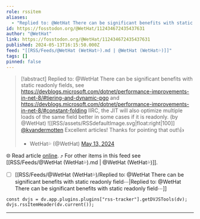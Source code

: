 ```yaml
---
role: rssitem
aliases:
  - "Replied to: @WetHat There can be significant benefits with static readonly fields, see https://devblogs.microsoft.com/dotnet/performance-improvements-in-net-8/#tiering-and-dynamic-pgo and https://devblogs.microsoft.com/dotnet/performance-improvements-in-net-8/#constant-folding IIRC, the JIT will also optimize multiple loads of the same field better in some cases if it is readonly."
id: https://fosstodon.org/@WetHat/112434672435437631
author: "@WetHat"
link: https://fosstodon.org/@WetHat/112434672435437631
published: 2024-05-13T16:15:50.000Z
feed: "[[RSS/Feeds/@WetHat (WetHat💦).md | @WetHat (WetHat💦)]]"
tags: []
pinned: false
---
```


> [!abstract] Replied to: @WetHat There can be significant benefits with static readonly fields, see https://devblogs.microsoft.com/dotnet/performance-improvements-in-net-8/#tiering-and-dynamic-pgo and https://devblogs.microsoft.com/dotnet/performance-improvements-in-net-8/#constant-folding IIRC, the JIT will also optimize multiple loads of the same field better in some cases if it is readonly. (by @WetHat)
> ![[RSS/assets/RSSdefaultImage.svg|float:right|100]] [@kvandermotten](https://mastodon.online/@kvandermotten) Excellent articles! Thanks for pointing that out!👍
> 
> - WetHat💦 (@WetHat) [May 13, 2024](https://fosstodon.org/@WetHat/112434672435437631)

🌐 Read article [online](https://fosstodon.org/@WetHat/112434672435437631). ⤴ For other items in this feed see [[RSS/Feeds/@WetHat (WetHat💦).md | @WetHat (WetHat💦)]].

- [ ] [[RSS/Feeds/@WetHat (WetHat💦)/Replied to꞉ @WetHat There can be significant benefits with static readonly field⋯|Replied to꞉ @WetHat There can be significant benefits with static readonly field⋯]]

~~~dataviewjs
const dvjs = dv.app.plugins.plugins["rss-tracker"].getDVJSTools(dv);
dvjs.rssItemHeader(dv.current());
~~~

- - -



